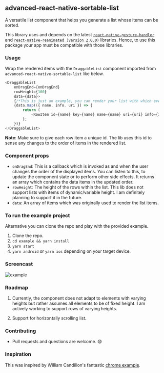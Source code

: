 ## advanced-react-native-sortable-list
A versatile list component that helps you generate a list whose items can be sorted.

This library uses and depends on the latest [`react-native-gesture-handler`](https://docs.swmansion.com/react-native-gesture-handler/) and [`react-native-reanimated (version 2.0.0)`](https://docs.swmansion.com/react-native-reanimated/) libraries.
Hence, to use this package your app must be compatible with those libraries.

### Usage

Wrap the rendered items with the `DraggableList` component imported from `advanced-react-native-sortable-list` like below.

```typescript jsx
<DraggableList
    onDragEnd={onDragEnd}
    rowHeight={100}
    data={data}>
    {/*This is just an example, you can render your list with which ever logic pleases you*/}
    {data.map(({ name, info, uri }) => {
        return (
            <RowItem id={name} key={name} name={name} uri={uri} info={info} />
        );
    })}
</DraggableList>
```

**Note:** Make sure to give each row item a unique id. The lib uses this id to sense any changes to the order of items in the rendered list.

### Component props

* `onDragEnd`: This is a callback which is invoked as and when the user changes the order of the displayed items. You can listen to this, to update the component
state or to perform other side effects. It returns an array which contains the data items in the updated order.
* `rowHeight`: The height of the rows within the list. This lib does not support lists with items of dynamic/variable height. I am definitely planning to support it in the future.
* `data`: An array of items which was originally used to render the list items.

### To run the example project

Alternative you can clone the repo and play with the provided example.

1. Clone the repo.
2. `cd example && yarn install`
3. `yarn start`
4. `yarn android` or `yarn ios` depending on your target device.

### Screencast

![example](gif/example_screencast.gif)

### Roadmap

1. Currently, the component does not adapt to elements with varying heights but rather assumes all elements to be of fixed height. I am actively working to support rows of varying heights. 
   
2. Support for horizontally scrolling list.

### Contributing

* Pull requests and questions are welcome. 😄

### Inspiration

This was inspired by William Candillon's fantastic [chrome example](https://www.youtube.com/watch?v=-39OEXk_mWc).

